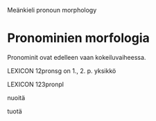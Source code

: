 Meänkieli pronoun morphology

# Pronominien morfologia



Pronominit ovat edelleen vaan kokeiluvaiheessa.

 LEXICON 12pronsg on 1., 2. p. yksikkö




 LEXICON 123pronpl 










nuoitä


tuotä



























































































